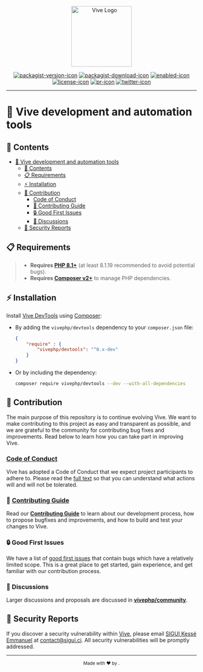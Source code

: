 <p align="center">
  <a href="https://github.com/vivephp" title="Vive"><img src="https://github.com/vivephp/art/blob/HEAD/images/vive.svg" alt="Vive Logo" width="160" height="160"/></a>
</p>
<div align="center">

[![packagist-version-icon]][packagist-version-link]
[![packagist-download-icon]][packagist-download-link]
[![enabled-icon]][enabled-link]
[![license-icon]][license-link]
[![pr-icon]][pr-link]
[![twitter-icon]][twitter-link]

</div>

[vive-link]: https://github.com/vivephp "Vive"

[enabled-icon]: https://img.shields.io/badge/DevTools-enabled-brightgreen.svg?style=flat
[enabled-link]: https://github.com/vivephp/devtools "DevTools enabled"

[packagist-version-icon]: https://img.shields.io/packagist/v/vivephp/devtools
[packagist-version-link]: https://packagist.org/packages/vivephp/devtools "Vive DevTools Releases"

[packagist-download-icon]: https://img.shields.io/packagist/dt/vivephp/devtools
[packagist-download-link]: https://packagist.org/packages/vivephp/devtools "Vive DevTools Downloads"

[pr-icon]: https://img.shields.io/badge/PRs-welcome-brightgreen.svg?color=brightgreen
[pr-link]: [contrib-link] "PRs welcome!"

[twitter-icon]: https://img.shields.io/twitter/follow/vivephp.svg?label=@vivephp
[twitter-link]: https://twitter.com/intent/follow?screen_name=vivephp "Ping Vive"

[license-icon]: https://img.shields.io/badge/license-MIT-blue.svg
[license-link]: https://github.com/vivephp/devtools/blob/HEAD/LICENSE "Vive DevTools License"
[conduct-link]: https://github.com/vivephp/.github/blob/HEAD/CODE_OF_CONDUCT.md
[contrib-link]: https://github.com/vivephp/.github/blob/HEAD/CONTRIBUTING.md
[discuss-link]: https://github.com/orgs/vivephp/discussions

***

# 🧪 Vive development and automation tools

## 🔖 Contents

- [🧪 Vive development and automation tools](#-vive-development-and-automation-tools)
  - [🔖 Contents](#-contents)
  - [📋 Requirements](#-requirements)
  - [⚡️ Installation](#️-installation)
  - [👏 Contribution](#-contribution)
    - [Code of Conduct](#code-of-conduct)
    - [👥 Contributing Guide](#-contributing-guide)
    - [🔒️ Good First Issues](#️-good-first-issues)
    - [💬 Discussions](#-discussions)
  - [🔐 Security Reports](#-security-reports)

## 📋 Requirements

> - **Requires [PHP 8.1+](https://php.net/releases/)** (at least 8.1.19 recommended to avoid potential bugs).
> - **Requires [Composer v2+](https://getcomposer.org/)** to manage PHP dependencies.

## ⚡️ Installation

Install [Vive DevTools](https://packagist.org/packages/vivephp/devtools) using [Composer](https://getcomposer.org/):

- By adding the `vivephp/devtools` dependency to your `composer.json` file:

    ```json
    {
        "require" : {
            "vivephp/devtools": "^0.x-dev"
        }
    }
    ```

- Or by including the dependency:

    ```bash
    composer require vivephp/devtools --dev --with-all-dependencies
    ```

## 👏 Contribution

The main purpose of this repository is to continue evolving Vive. We want to make contributing to this project as easy and transparent as possible, and we are grateful to the community for contributing bug fixes and improvements. Read below to learn how you can take part in improving Vive.

### [Code of Conduct][conduct-link]

Vive has adopted a Code of Conduct that we expect project participants to adhere to.
Please read the [full text][conduct-link] so that you can understand what actions will and will not be tolerated.

### 👥 [Contributing Guide][contrib-link]

Read our [**Contributing Guide**][contrib-link] to learn about our development process, how to propose bugfixes and improvements, and how to build and test your changes to Vive.

### 🔒️ Good First Issues

We have a list of [good first issues][gfi] that contain bugs which have a relatively limited scope. This is a great place to get started, gain experience, and get familiar with our contribution process.

[gfi]: https://github.com/vivephp/devtools/labels/good%20first%20issue

### 💬 Discussions

Larger discussions and proposals are discussed in [**vivephp/community**][discuss-link].

## 🔐 Security Reports

If you discover a security vulnerability within [Vive][vive-link], please email [SIGUI Kessé Emmanuel](https://sigui.ci/) at [contact@sigui.ci](mailto:contact@sigui.ci). All security vulnerabilities will be promptly addressed.

***

<div align="center"><sub>Made with ❤︎ by <a href="https://twitter.com/intent/follow?screen_name=siguici" style="content:url(https://img.shields.io/twitter/follow/siguici.svg?label=@siguici);margin-bottom:-6px">@siguici</a>.</sub></div>
